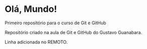 # Olá, Mundo!
 Primeiro repositório para o curso de Git e GitHub

 Repositório criado na aula de Git e GitHub do Gustavo Guanabara.
 
 Linha adicionada no REMOTO.
